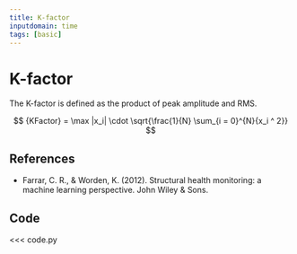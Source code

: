 ```yaml
---
title: K-factor
inputdomain: time
tags: [basic]
---
```


# K-factor

The K-factor is defined as the product of peak amplitude and RMS.

$$
{KFactor} = \max |x_i| \cdot \sqrt{\frac{1}{N} \sum_{i = 0}^{N}{x_i ^ 2}}
$$

## References

- Farrar, C. R., & Worden, K. (2012). Structural health monitoring: a machine learning perspective. John Wiley & Sons.

## Code

<<< code.py
